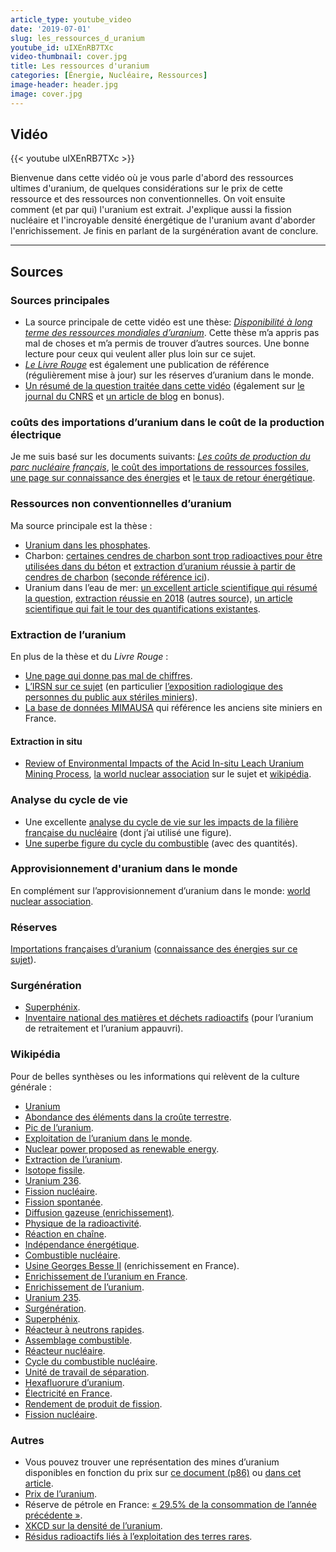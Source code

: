 ```yaml
---
article_type: youtube_video
date: '2019-07-01'
slug: les_ressources_d_uranium
youtube_id: uIXEnRB7TXc
video-thumbnail: cover.jpg
title: Les ressources d'uranium
categories: [Énergie, Nucléaire, Ressources]
image-header: header.jpg
image: cover.jpg
---
```


## Vidéo

{{< youtube uIXEnRB7TXc >}}

Bienvenue dans cette vidéo où je vous parle d'abord des ressources
ultimes d'uranium, de quelques considérations sur le prix de cette
ressource et des ressources non conventionnelles. On voit ensuite comment
(et par qui) l'uranium est extrait. J'explique aussi la fission nucléaire
et l'incroyable densité énergétique de l'uranium avant d'aborder
l'enrichissement. Je finis en parlant de la surgénération avant de
conclure.


<hr>

## Sources 

### Sources principales

- La source principale de cette vidéo est une thèse: _[Disponibilité à long terme des ressources mondiales d’uranium](https://tel.archives-ouvertes.fr/tel-01530739/document)_. Cette thèse m’a appris pas mal de choses et m’a permis de trouver d’autres sources. Une bonne lecture pour ceux qui veulent aller plus loin sur ce sujet.
- _[Le Livre Rouge](https://read.oecd-ilibrary.org/nuclear-energy/uranium-2018_uranium-2018-en#page1)_ est également une publication de référence (régulièrement mise à jour) sur les réserves d’uranium dans le monde.
- [Un résumé de la question traitée dans cette vidéo](http://www.sfen.org/energie-nucleaire/panorama-nucleaire/uranium-monde) (également sur [le journal du CNRS](https://lejournal.cnrs.fr/articles/nucleaire-lepineuse-question-du-combustible) et [un article de blog](https://latomedesavoie.wordpress.com/2019/01/09/luranium-sepuisera-dans-60-ans-vrai-ou-faux/) en bonus).

### coûts des importations d’uranium dans le coût de la production électrique

Je me suis basé sur les documents suivants: _[Les coûts de production du parc nucléaire français](http://www.sfen.org/sites/default/files/public/atoms/files/note_-_les_couts_de_production_du_parc_nucleaire_francais_-_ppe_-_sfen.pdf)_, [le coût des importations de ressources fossiles](https://www.novethic.fr/actualite/energie/energies-fossiles/isr-rse/infographie-en-2016-la-france-n-a-importe-que-32-4-milliards-d-euros-de-petrole-et-de-gaz-144559.html), [une page sur connaissance des énergies](https://www.connaissancedesenergies.org/sites/default/files/pdf-actualites/cout_uranium_naturel.pdf) et [le taux de retour énergétique](https://www.world-nuclear.org/information-library/energy-and-the-environment/energy-return-on-investment.aspx?fbclid=IwAR1Zgml3n2kEEOAh9GeML20PGWB8jaJWASp3MNGpn-4jUMRy5_ZUgX53GqI).

### Ressources non conventionnelles d’uranium

Ma source principale est la thèse :

- [Uranium dans les phosphates](http://www.world-nuclear.org/information-library/nuclear-fuel-cycle/uranium-resources/uranium-from-phosphates.aspx).
- Charbon: [certaines cendres de charbon sont trop radioactives pour être utilisées dans du béton](https://www.sciencedaily.com/releases/2017/11/171109224030.htm) et [extraction d’uranium réussie à partir de cendres de charbon](http://www.world-nuclear-news.org/explorationNuclearFuel/Sparton_produces_first_yellowcake_from_Chinese_coal_ash-161007.shtml) ([seconde référence ici](https://atomicinsights.com/uranium-produced-from-coal-ash/)).
- Uranium dans l’eau de mer: [un excellent article scientifique qui résumé la question](https://www.epj-n.org/articles/epjn/full_html/2016/01/epjn150059/epjn150059.html), [extraction réussie en 2018](https://newatlas.com/nuclear-uranium-seawater-fibers/55033/) ([autres source](https://www.pnnl.gov/news/release.aspx?id=4514)), [un article scientifique qui fait le tour des quantifications existantes](http://sci-hub.tw/https://pubs.acs.org/doi/pdf/10.1021/acs.chemrev.7b00355).

### Extraction de l’uranium 

En plus de la thèse et du _Livre Rouge_ :

- [Une page qui donne pas mal de chiffres](http://www.world-nuclear.org/information-library/nuclear-fuel-cycle/mining-of-uranium/world-uranium-mining-production.aspx).
- [L’IRSN sur ce sujet](https://www.irsn.fr/FR/connaissances/Environnement/expertises-locales/sites-miniers-uranium/Pages/sommaire.aspx#.XRCYwegzZPZ) (en particulier [l’exposition radiologique des personnes du public aux stériles miniers](https://www.irsn.fr/FR/connaissances/Environnement/expertises-locales/sites-miniers-uranium/Documents/irsn_mines-uranium_exposition-steriles-miniers.pdf)).
- [La base de données MIMAUSA](https://www.irsn.fr/FR/connaissances/Environnement/expertises-locales/sites-miniers-uranium/Pages/2-Le_programme_MIMAUSA.aspx#.XPyz2Ygzbcs) qui référence les anciens site miniers en France.

#### Extraction in situ

- [Review of Environmental Impacts of the Acid In-situ Leach Uranium Mining Process](http://citeseerx.ist.psu.edu/viewdoc/download?doi=10.1.1.120.8599&rep=rep1&type=pdf), [la world nuclear association](http://www.world-nuclear.org/information-library/nuclear-fuel-cycle/mining-of-uranium/in-situ-leach-mining-of-uranium.aspx) sur le sujet et [wikipédia](https://en.wikipedia.org/wiki/In_situ_leach).

### Analyse du cycle de vie

- Une excellente [analyse du cycle de vie sur les impacts de la filière française du nucléaire](https://www.sciencedirect.com/science/article/pii/S0360544214002035) (dont j’ai utilisé une figure).
- [Une superbe figure du cycle du combustible](http://www.ensreg.eu/sites/default/files/ENSREG%20Fuel%20Cycle.pdf) (avec des quantités).

### Approvisionnement d'uranium dans le monde

En complément sur l’approvisionnement d’uranium dans le monde: [world nuclear association](http://world-nuclear.org/information-library/nuclear-fuel-cycle/uranium-resources/supply-of-uranium.aspx).

### Réserves

[Importations françaises d’uranium](https://twitter.com/DeLaval53/status/1108813905965518849) ([connaissance des énergies sur ce sujet](https://www.connaissancedesenergies.org/d-ou-vient-l-uranium-naturel-importe-en-france-140512)).

### Surgénération

- [Superphénix](https://www.connaissancedesenergies.org/fiche-pedagogique/superphenix).
- [Inventaire national des matières et déchets radioactifs](https://www.andra.fr/sites/default/files/2019-03/Andra-Essentiels%202019.pdf) (pour l’uranium de retraitement et l’uranium appauvri).

### Wikipédia

Pour de belles synthèses ou les informations qui relèvent de la culture générale :

- [Uranium](https://fr.wikipedia.org/wiki/Uranium)  
- [Abondance des éléments dans la croûte terrestre](https://fr.wikipedia.org/wiki/Abondance_des_%C3%A9l%C3%A9ments_dans_la_cro%C3%BBte_terrestre).
- [Pic de l’uranium](https://en.wikipedia.org/wiki/Peak_uranium#cite_note-92).  
- [Exploitation de l’uranium dans le monde](https://fr.wikipedia.org/wiki/Exploitation_de_l%27uranium_en_France).
- [Nuclear power proposed as renewable energy](https://en.wikipedia.org/wiki/Nuclear_power_proposed_as_renewable_energy).
- [Extraction de l’uranium](https://en.wikipedia.org/wiki/Uranium_mining).
- [Isotope fissile](https://fr.wikipedia.org/wiki/Isotope_fissile).
- [Uranium 236](https://en.wikipedia.org/wiki/Uranium-236).
- [Fission nucléaire](https://fr.wikipedia.org/wiki/Fission_nucl%C3%A9aire).
- [Fission spontanée](https://fr.wikipedia.org/wiki/Fission_spontan%C3%A9e).
- [Diffusion gazeuse (enrichissement)](https://en.wikipedia.org/wiki/Gaseous_diffusion).
- [Physique de la radioactivité](https://fr.wikipedia.org/wiki/Physique_de_la_radioactivit%C3%A9).
- [Réaction en chaîne](https://fr.wikipedia.org/wiki/R%C3%A9action_en_cha%C3%AEne_(nucl%C3%A9aire)).
- [Indépendance énergétique](https://fr.wikipedia.org/wiki/Ind%C3%A9pendance_%C3%A9nerg%C3%A9tique).
- [Combustible nucléaire](https://fr.wikipedia.org/wiki/Combustible_nucl%C3%A9aire).
- [Usine Georges Besse II](https://fr.wikipedia.org/wiki/Usine_Georges-Besse_II) (enrichissement en France).
- [Enrichissement de l’uranium en France](https://fr.wikipedia.org/wiki/Enrichissement_de_l%27uranium_en_France).
- [Enrichissement de l’uranium](https://fr.wikipedia.org/wiki/Enrichissement_de_l%27uranium).
- [Uranium 235](https://en.wikipedia.org/wiki/Uranium-235).
- [Surgénération](https://fr.wikipedia.org/wiki/Surg%C3%A9n%C3%A9ration).
- [Superphénix](https://fr.wikipedia.org/wiki/Superph%C3%A9nix).
- [Réacteur à neutrons rapides](https://fr.wikipedia.org/wiki/R%C3%A9acteur_%C3%A0_neutrons_rapides).
- [Assemblage combustible](https://fr.wikipedia.org/wiki/Assemblage_combustible).
- [Réacteur nucléaire](https://fr.wikipedia.org/wiki/R%C3%A9acteur_nucl%C3%A9aire).
- [Cycle du combustible nucléaire](https://fr.wikipedia.org/wiki/Cycle_du_combustible_nucl%C3%A9aire).
- [Unité de travail de séparation](https://fr.wikipedia.org/wiki/Unit%C3%A9_de_travail_de_s%C3%A9paration).
- [Hexafluorure d’uranium](https://fr.wikipedia.org/wiki/Hexafluorure_d%27uranium).
- [Électricité en France](https://fr.wikipedia.org/wiki/%C3%89lectricit%C3%A9_en_France).
- [Rendement de produit de fission](https://fr.wikipedia.org/wiki/Rendement_de_produit_de_fission).
- [Fission nucléaire](https://en.wikipedia.org/wiki/Nuclear_fission).

### Autres

- Vous pouvez trouver une représentation des mines d’uranium disponibles en fonction du prix sur [ce document (p86)](http://www.hctisn.fr/IMG/pdf/HCTISN_rapport_cycle_2018_cle0af1f2.pdf) ou [dans cet article](https://seekingalpha.com/article/4225395-dampened-expectations-uranium).
- [Prix de l’uranium](https://www.eia.gov/todayinenergy/detail.php?id=31772).  
- Réserve de pétrole en France: [« 29.5% de la consommation de l’année précédente »](http://www.lefigaro.fr/economie/le-scan-eco/dessous-chiffres/2016/05/27/29006-20160527ARTFIG00011-o-se-trouvent-les-reserves-strategiques-de-petrole.php).  
- [XKCD sur la densité de l’uranium](https://xkcd.com/1162/).  
- [Résidus radioactifs liés à l’exploitation des terres rares](https://www-pub.iaea.org/MTCD/Publications/PDF/Pub1512_web.pdf).
